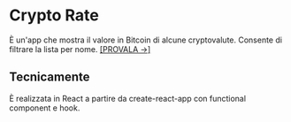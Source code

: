# Crypto Rate

È un'app che mostra il valore in Bitcoin di alcune cryptovalute. Consente di filtrare la lista per nome. [[PROVALA →]](https://gennarodifiandra.github.io/cryptorate/)

## Tecnicamente

È realizzata in React a partire da create-react-app con functional component e hook.
